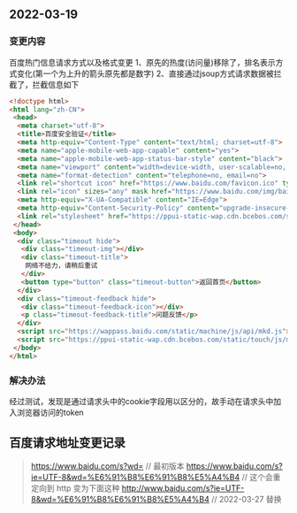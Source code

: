 ## 2022-03-19
### 变更内容
百度热门信息请求方式以及格式变更
1、原先的热度(访问量)移除了，排名表示方式变化(第一个为上升的箭头原先都是数字)
2、直接通过jsoup方式请求数据被拦截了，拦截信息如下
```html
<!doctype html>
<html lang="zh-CN">
 <head> 
  <meta charset="utf-8"> 
  <title>百度安全验证</title> 
  <meta http-equiv="Content-Type" content="text/html; charset=utf-8"> 
  <meta name="apple-mobile-web-app-capable" content="yes"> 
  <meta name="apple-mobile-web-app-status-bar-style" content="black"> 
  <meta name="viewport" content="width=device-width, user-scalable=no, initial-scale=1.0, minimum-scale=1.0, maximum-scale=1.0"> 
  <meta name="format-detection" content="telephone=no, email=no"> 
  <link rel="shortcut icon" href="https://www.baidu.com/favicon.ico" type="image/x-icon"> 
  <link rel="icon" sizes="any" mask href="https://www.baidu.com/img/baidu.svg"> 
  <meta http-equiv="X-UA-Compatible" content="IE=Edge"> 
  <meta http-equiv="Content-Security-Policy" content="upgrade-insecure-requests"> 
  <link rel="stylesheet" href="https://ppui-static-wap.cdn.bcebos.com/static/touch/css/api/mkdjump_0635445.css"> 
 </head> 
 <body> 
  <div class="timeout hide"> 
   <div class="timeout-img"></div> 
   <div class="timeout-title">
    网络不给力，请稍后重试
   </div> 
   <button type="button" class="timeout-button">返回首页</button> 
  </div> 
  <div class="timeout-feedback hide"> 
   <div class="timeout-feedback-icon"></div> 
   <p class="timeout-feedback-title">问题反馈</p> 
  </div> 
  <script src="https://wappass.baidu.com/static/machine/js/api/mkd.js"></script> 
  <script src="https://ppui-static-wap.cdn.bcebos.com/static/touch/js/mkdjump_eac1ee5.js"></script>  
 </body>
</html>
```
### 解决办法
经过测试，发现是通过请求头中的cookie字段用以区分的，故手动在请求头中加入浏览器访问的token

## 百度请求地址变更记录
> https://www.baidu.com/s?wd=    // 最初版本
> https://www.baidu.com/s?ie=UTF-8&wd=%E6%91%B8%E6%91%B8%E5%A4%B4    // 这个会重定向到 http 变为下面这种
> http://www.baidu.com/s?ie=UTF-8&wd=%E6%91%B8%E6%91%B8%E5%A4%B4    // 2022-03-27 替换
